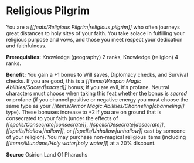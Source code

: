 ﻿---
cssclass: [feats]

---
# Religious Pilgrim

You are a _[[feats/Religious Pilgrim|religious pilgrim]]_ who often journeys great distances to holy sites of your faith. You take solace in fulfilling your religious purpose and vows, and those you meet respect your dedication and faithfulness.

**Prerequisites:** Knowledge (geography) 2 ranks, Knowledge (religion) 4 ranks.

**Benefit:** You gain a +1 bonus to Will saves, Diplomacy checks, and Survival checks. If you are good, this is a _[[items/Weapon Magic Abilities/Sacred|sacred]]_ bonus; if you are evil, it's profane. Neutral characters must choose when taking this feat whether the bonus is _sacred_ or profane (if you channel positive or negative energy you must choose the same type as your _[[items/Armor Magic Abilities/Channeling|channeling]]_ type). These bonuses increase to +2 if you are on ground that is consecrated to your faith (under the effects of _[[spells/Consecrate|consecrate]]_, _[[spells/Desecrate|desecrate]]_, _[[spells/Hallow|hallow]]_, or _[[spells/Unhallow|unhallow]]_ cast by someone of your religion). You may purchase non-magical religious items (including _[[items/Mundane/Holy water|holy water]]_) at a 20% discount.

**Source** Osirion Land Of Pharaohs